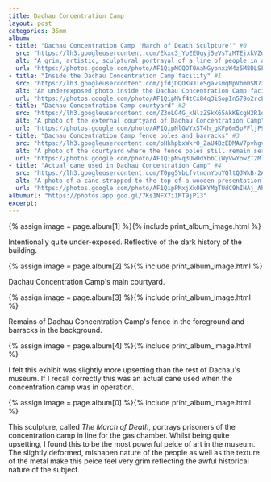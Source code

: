 ```yaml
---
title: Dachau Concentration Camp
layout: post
categories: 35mm
album:
- title: "Dachau Concentration Camp 'March of Death Sculpture'" #0
  src: "https://lh3.googleusercontent.com/Ekxc3_YpEEUqyj5eVsTzMTEjxkVZdVzvzDBElQudamLJxbdZEyN5X22gIw38WyN9sVCjG-fuOne10qMD75A6jXXhsm83LclkpIxj8KACE2FB7jqJ-pJY1CGbv2MBrqeowULwvOkctEnjaLMxqsCY4z-cVrzoOym4vLKKuTdxGzRGeEvHYozwmUjL28S0w-7Uvq4Pzy9O5gmZsejYV7BiZ1w-096B2gj6CN3o5W1jOg2l1LE7eAV6iytU2iORFYSFPs-XRBGvY0xee9AAyLwdh55O8EjIgOeB-QCVDgqwsdeir8-K5QLcwthmtdp2NLRQ177wWIhWLTw-Ghprpi9MBB2mvu13K17ncHzjhSWmTIBARnyQNE6vea9acmVr4DAzxWOqLTfzSTdsb_8kqYkdy8z84a5i2-elpTdc17OC6eSRYOn_oi5PhXJyYClPnVgOcAwtrzR_7FIjQ6O634pyWia8wSCDm7y9KKE0V2DgX5LEm1Cv0H3rb-av9TexFy7pZcHRA6LXcImu3UH8yOPK3izsiNlWNMKEAOwMdTUyLmVDkb6gANzbyIirjYNxHqJMsuB7NvHJ5iG-r6dbGKd7h0QG5UiwhYorR4wwB2_uLg"
  alt: "A grim, artistic, sculptural portrayal of a line of people in a line to the gas chamber"
  url: "https://photos.google.com/photo/AF1QipMCQOT0AaNGyonxzW4z5M8DLSFO8dtegV9572k6"
- title: "Inside the Dachau Concentration Camp facility" #1
  src: "https://lh3.googleusercontent.com/jfdjDQOKNJIeSgavsmqNpVbm0SN7zCnqymc8TXA5y1ZSvPLALVCt8Kbi9PpfgOCPQceGBtVno9o8WUA1hcfblq35ixAMH31yRf7OmrOu856rKcKw-pKmF4wUv8sNr0tnMBXhHV-u0scxpM1kl4r5xNlTpXRGPi0rMILyY-7n39nOGNAI179PYmQeU8zedpnwwxPZNNpAbSrjXZoTLerkIyrfXWmaiERRO44aTicPSgIYUtS9u617M_2N0huu1jp2tTU-GC-TPGBbQNvygS8EhxJbJFVd_jgYkZy69agBwIId4Dorpy_RAIAA3P9yujMkCaQmEMC8NtTC3L_3Yv-Bi-Cm3r6O9NdunLwH3WXqJQKtWSJnziZOulZawfIHn6ztW99FUcKpSxmls4kACtUO_7w6eZLKcuVRAwmA7_FltQF-LeG0DZHZcdOlwMrs50llypEhtcHSOPzaMsep83SJz-Lx-DtF9C7QTt0-_bVTdf2cLwa6vjcHF-DrDKY2jliQh8f_06ab1a1ic-KFcw98CfNanYy-iV0S4HTiw5olSHxJaVfQvFlIrMLxI27iB9fux2zKYnJXXfE__Uik7HJ3VJEwnq75IHZPBeuPYMDLgg"
  alt: "An underexposed photo inside the Dachau Concentration Camp facility"
  url: "https://photos.google.com/photo/AF1QipMVf4tCx84q3iSopIn579o2rcLBywvujcHakAPE"
- title: "Dachau Concentration Camp courtyard" #2
  src: "https://lh3.googleusercontent.com/Z3oLG4G_kNlzZSkK65AkKEcgH2R1q9koTfj5g_w6nZNTceL5bqweDGGimVm50Sc1ixdXsBtCMHfsp_ZslBOIgD0ous3pbgKR_hj72aqIZ2QB4UtvJjC0wOxKb__BGPsimxz74s6JCFONir3ry35eYTrwEAO8dghfhTyqh9tAl0F5nTYn5uc8p8S6JAO12FAZZ-rZBrmniMW2VxVck9Bkf_i4AS0iKU-DvZszOHmIeDifPNEKpkchIYdKPtKlrBRVXX6tnyKshichc7akErDUh5xGP8TUHKv78hcOIjCGmCTnL569WrFUsP9Zkvq2GSylu2eNxVu6zRDXkbItdO6xmaKdXwG8dum_pzVYDDN4zHbacNH9ALplZ6IQ1B9GcZmh-Nl3RIbwuMlpCOQeX58bOUDUiMsGQJRGNR30MeRiQMoS4nlEFwM1JZA3tOvzgr0l8Mto6I5NqehV32-S_RI5UOftoBzQ2RJuinSm-ro7SxXI_VP6Bu64x1bMGJwVoQm8YNixGoQnBIKV-0HEd2q0rQ0r943ueoGI_16OK1gzy6ewJocJaXE69YxgRU74V40vudvqnhW776p3a3Kv0nKHoricVwjHzDFtT3jC7CH-cg"
  alt: "A photo of the external courtyard of Dachau Concentration Camp"
  url: "https://photos.google.com/photo/AF1QipNlGVYxST4h_gKFp6m5pFFljP9sAYvOqEx7WtFg"
- title: "Dachau Concentration Camp fence poles and barracks" #3
  src: "https://lh3.googleusercontent.com/oHkhpbxWkrO_ZaU4BzEDMAV7pvhgv1evcpxCgmdzzG_hkvxK72vr_MC49u2Q2zWxOak_ab0qdrjW0AxwlcFlaQyQyZsKEyGPhvVHFi55Ytw43jUFG9VKVhBiJ5rmMaibYw5VhFNsXc1aEA77wCE_xjq6y510SSUxtRCv3G_HeQ2Xx5b1gg9xYDE0k4ohkbNaXSCzKEV4pa8f_qO8oB-rVfZbBAUIVxKIiUNgHJw4VnsmNQsg9oe96LakJpexEfbSijVxS8Lf1A8e1PYCK_aOsVEDF-5ffqJTq05NoZzedJmgnnyBvlxwcBPhsMBVaTnrKApPocHWXEXMC82LqLYBX3CFVNerFQ773dYlaTA_KPAV33cfWy6KSFzFTPJokyStB-mDp0oCOQxA_lxR2Q8Li7pMOktwjmWB3jyJELg3WIuQikWvjf1IperNuyeiTiVlfmI7hIMq-sLTL1XWCiY3l7NhUVofKuqh53H4zzEyL-6L45WyXZ3CgPlkBwXRyR1eYnIV98L_rlFE1q1gq25cKJkgW2nTUcyWhnbD2Mn_m4muigHC_lOa0Rfx7c9wRgZGdYb2a7PXsmARTRO2sUbvGFEnRTPipVcXMO4uCcBCCw"
  alt: "A photo of the courtyard where the fence poles still remain serparating the head quarters from Dachau Concentration Camp's barracks"
  url: "https://photos.google.com/photo/AF1QipNvq3Uw0dYbbCiWyVwYowZT2MlEnkGsw3ygoMPi"
- title: "Actual cane used in Dachau Concentration Camp" #4
  src: "https://lh3.googleusercontent.com/T0pg5YbLfvtndnYbuYQltQJWkB-2AbDnXW8v-0zXGNDg-R35QygoTENcBh59lIhcKSjHXYqqioPO0hL-nLYKqKMMIQAoEtowUpRFdrI9QaXXnvoW9mxmDZG1E5sYJVFdL_Gh6cYtRF_n30Yy7iZ3J4DGl5rI50bWAI04LZ25TMCWpKNDy3BwlLabLh4fXBOxwx7lTirjXGKt_-UJJMz4gpDHO7jN_ax05jKai6Rxi_Rsel8q8E50Yn6lDHHArMLbvyj4W9UUHVbDCrKj2OUkBlYZV4DNalWRMtYF1wtIbwuvRaHH_6he7D3saHSYqQg6tpSFQeeIfdg2sEI_DBvRf373OwTRK9cRF5D6lhZkHGRywhQrWkD-gu7MNq_-suYYi8cWvRaJEZ9VCMtYZD3GNtCM7qA04HhhX1gwT1SpGEDXyFAtXeUsSMU7vZeSc_4pApOFY_QqObhNP9ezI1e23-h46jorIBjY1Pz3rr-p4e6ajsYgB6Vv9e9l9z-vU-8mYaVIMgX3YmbzzPxmS4w3V6YNlyxJS2T1DAmvDdESOBVttEVIgLhey_PvtWIa_ibKVpklTE-kyL63TxLm9uezceYm4xOgFHWwNJkyI6deuA"
  alt: "A photo of a cane strapped to the top of a wooden presentation table"
  url: "https://photos.google.com/photo/AF1QipPMxjXk0EKYMgTUdC9hIHAj_AbSf2zI9Qd9EZ7h"
albumurl: "https://photos.app.goo.gl/7Ks1NFX7i1MT9jP13"
excerpt:
---
```


{% assign image = page.album[1] %}{% include print_album_image.html %}

Intentionally quite under-exposed. Reflective of the dark history of the building.

{% assign image = page.album[2] %}{% include print_album_image.html %}

Dachau Concentration Camp's main courtyard.

{% assign image = page.album[3] %}{% include print_album_image.html %}

Remains of Dachau Concentration Camp's fence in the foreground and barracks in the background.

{% assign image = page.album[4] %}{% include print_album_image.html %}

I felt this exhibit was slightly more upsetting than the rest of Dachau's museum. If I recall correctly this was an actual cane used when the concentration camp was in operation.

{% assign image = page.album[0] %}{% include print_album_image.html %}

This sculpture, called *The March of Death*, portrays prisoners of the concentration camp in line for the gas chamber. Whilst being quite upsetting, I found this to be the most powerful peice of art in the museum. The slightly deformed, mishapen nature of the people as well as the texture of the metal make this peice feel very grim reflecting the awful historical nature of the subject.